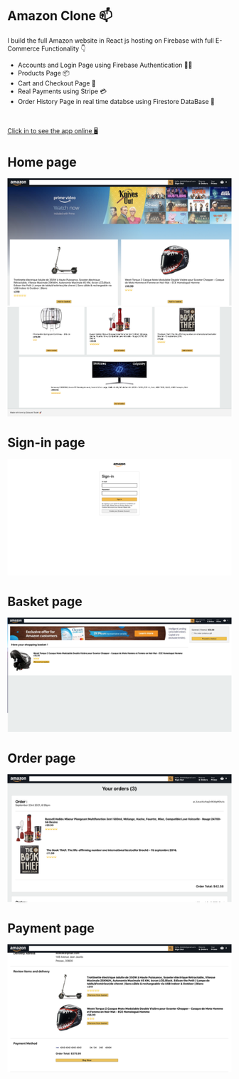 




<h1> Amazon Clone 📫 </h1>
<p>I build the full Amazon website in React js hosting on Firebase with full E-Commerce Functionality 👇 </p>

<ul>
  <li>Accounts and Login Page using Firebase Authentication 🙋‍♂️</li>
  <li>Products Page 📦</li>
  <li>Cart and Checkout Page  🛒</li>
  <li>Real Payments using Stripe 💳</li>
  <li>Order History Page in real time databse using Firestore DataBase  📖</li>
</ul>

<br>
<br>
<a href="https://clone-e655c.web.app/">Click in to see the app online 🖥️</a>


<br>

<h1>Home page </h1>
<img src="src/homeOne.png" alt="homeOne">
<img src="src/homeTwo.png" alt="homeTwo">
<h1>Sign-in page </h1>
<img src="src/signInPage.png" alt="loginPage">
<h1>Basket page </h1>
<img src="src/basketPage.png" alt="basketPage">
<h1>Order page </h1>
<img src="src/orderPage.png" alt="orderPage">
<h1>Payment page </h1>
<img src="src/paymentPage.png" alt="paymentPage">
